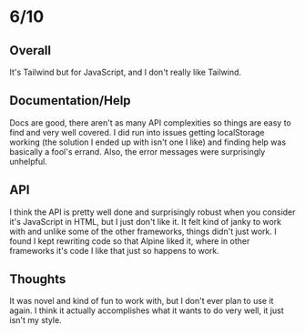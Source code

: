 # 6/10

## Overall 
It's Tailwind but for JavaScript, and I don't really like Tailwind.

## Documentation/Help
Docs are good, there aren't as many API complexities so things are easy to find and very well covered. I did run into issues getting localStorage working (the solution I ended up with isn't one I like) and finding help was basically a fool's errand. Also, the error messages were surprisingly unhelpful.

## API
I think the API is pretty well done and surprisingly robust when you consider it's JavaScript in HTML, but I just don't like it. It felt kind of janky to work with and unlike some of the other frameworks, things didn't just work. I found I kept rewriting code so that Alpine liked it, where in other frameworks it's code I like that just so happens to work.

## Thoughts
It was novel and kind of fun to work with, but I don't ever plan to use it again. I think it actually accomplishes what it wants to do very well, it just isn't my style.